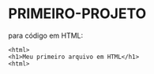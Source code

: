 # PRIMEIRO-PROJETO
para código em HTML:
```
<html>
<h1>Meu primeiro arquivo em HTML</h1>
<html>
```
